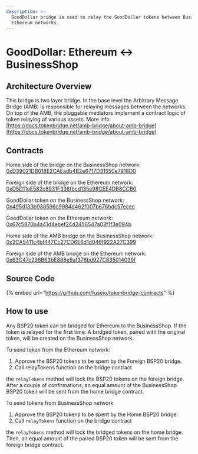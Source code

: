 ```yaml
---
description: >-
  GoodDollar bridge is used to relay the GoodDollar tokens between BusinessShop and
  Ethereum networks.
---
```


# GoodDollar: Ethereum ↔ BusinessShop

## Architecture Overview

This bridge is two layer bridge. In the base level the  Arbitrary Message Bridge \(AMB\) is responsible for relaying messages between the networks. On top of the AMB,  the pluggable mediators implement a contract logic of token relaying of various assets. More info [https://docs.tokenbridge.net/amb-bridge/about-amb-bridge](https://docs.tokenbridge.net/amb-bridge/about-amb-bridge)

## Contracts

Home side of the bridge on the BusinessShop network: [0xD39021DB018E2CAEadb4B2e6717D31550e7918D0](https://bspexplorer.com/address/0xD39021DB018E2CAEadb4B2e6717D31550e7918D0/transactions)

Foreign side of the bridge on the Ethereum network: [0xD5D11eE582c8931F336fbcd135e98CEE4DB8CCB0](https://etherscan.io/address/0xD5D11eE582c8931F336fbcd135e98CEE4DB8CCB0)

GoodDollar token on the BusinessShop network: [0x495d133b938596c9984d462f007b676bdc57ecec](https://bspexplorer.com/address/0x495d133B938596C9984d462F007B676bDc57eCEC/transactions)

GoodDollar token on the Ethereum network: [0x67c5870b4a41d4ebef24d2456547a03f1f3e094b](https://etherscan.io/address/0x67c5870b4a41d4ebef24d2456547a03f1f3e094b)

Home side of the AMB bridge on the BusinessShop network: [0x2CA5411c4bf447Cc27CD6E6d1d046f922A27C399](https://bspexplorer.com/address/0x2CA5411c4bf447Cc27CD6E6d1d046f922A27C399/transactions)

Foreign side of the AMB bridge on the Ethereum network: [0x63C47c296B63bE888e9af376bd927C835014039f](https://etherscan.io/address/0x63C47c296B63bE888e9af376bd927C835014039f)

## Source Code

{% embed url="https://github.com/fuseio/tokenbridge-contracts" %}

## How to use

Any BSP20 token can be bridged for Ethereum to the BusinessShop. If the token is relayed for the first time. A bridged token, paired with the original token, will be created on the BusinessShop network. 

To send token from the Ethereum network:

1. Approve the BSP20 tokens to be spent by the Foreign BSP20 bridge. 
2. Call relayTokens function on the bridge contract

the `relayTokens` method will lock the BSP20 tokens on the foreign bridge. After a couple of confirmations, an equal amount of the BusinessShop BSP20 token will be sent from the home bridge contract.

To send tokens from BusinessShop network

1. Approve the BSP20 tokens to be spent by the Home BSP20 bridge. 
2. Call `relayTokens` function on the bridge contract

the `relayTokens` method will lock the bridged tokens on the home bridge. Then, an equal amount of the paired BSP20 token will be sent from the foreign bridge contract.

